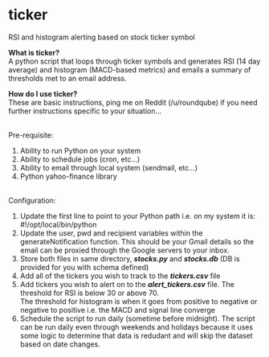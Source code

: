 # ticker
RSI and histogram alerting based on stock ticker symbol

<b>What is ticker?</b><br>
A python script that loops through ticker symbols and generates RSI (14 day average) and histogram (MACD-based metrics)
and emails a summary of thresholds met to an email address.

<b>How do I use ticker?</b><br>
These are basic instructions, ping me on Reddit (/u/roundqube) if you need further instructions specific to your situation...<br><br>

Pre-requisite:<br>
1. Ability to run Python on your system<br>
2. Ability to schedule jobs (cron, etc...)<br>
3. Ability to email through local system (sendmail, etc...)<br>
4. Python yahoo-finance library<br><br>

Configuration:<br>
1. Update the first line to point to your Python path i.e. on my system it is: #!/opt/local/bin/python<br>
2. Update the user, pwd and recipient variables within the generateNotification function.  This should be your Gmail details so the email can be proxied through the Google servers to your inbox.
3. Store both files in same directory, <i><b>stocks.py</b></i> and <i><b>stocks.db</b></i> (DB is provided for you with schema defined)<br>
4. Add all of the tickers you wish to track to the <i><b>tickers.csv</b></i> file<br>
5. Add tickers you wish to alert on to the <i><b>alert_tickers.csv</b></i> file.  The threshold for RSI is below 30 or above 70.  
The threshold for histogram is when it goes from positive to negative or negative to positive i.e. the MACD and signal line converge<br>
6. Schedule the script to run daily (sometime before midnight).  The script can be run daily even through weekends and holidays because it
uses some logic to determine that data is redudant and will skip the dataset based on date changes.
